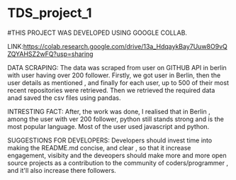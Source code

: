 # TDS_project_1

#THIS PROJECT WAS DEVELOPED USING GOOGLE COLLAB.

LINK:https://colab.research.google.com/drive/13a_HdqaykBay7Uuw8O9vQZQYAHSZ2wFQ?usp=sharing

DATA SCRAPING: The data was scraped from user on GITHUB API in berlin with user having over 200 follower. Firstly, we got user in Berlin, then the user details as mentioned , and finally for each user, up to 500 of their most recent repositories were retrieved. Then we retrieved the required data anad saved the csv files using pandas.

INTRESTING FACT: After, the work was done, I realised that in Berlin , among the user with ver 200 follower, python still stands strong and is the most popular language. Most of the user used javascript and python.

SUGGESTIONS FOR DEVELOPERS: Developers should invest time into making the README.md concise, and clear , so that it increase engagement, visibity and the deveopers should make more and more open source projects as a contribution to the community of coders/programmer , and it'll also increase there followers.
